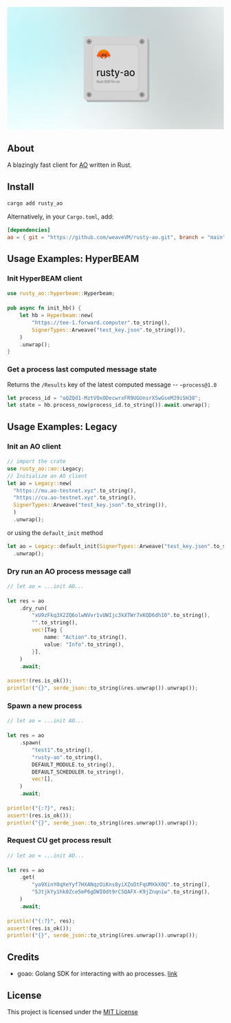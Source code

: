 <p align="center">
  <a href="https://wvm.dev">
    <img src="./assets/banner.png">
  </a>
</p>

## About
A blazingly fast client for [AO](https://ao.arweave.dev) written in Rust.

## Install

```bash
cargo add rusty_ao
```

Alternatively, in your `Cargo.toml`, add:

```Cargo.toml
[dependencies]
ao = { git = "https://github.com/weaveVM/rusty-ao.git", branch = "main" }
```

## Usage Examples: HyperBEAM 

### Init HyperBEAM client

```rust
use rusty_ao::hyperbeam::Hyperbeam;

pub async fn init_hb() {
    let hb = Hyperbeam::new(
        "https://tee-1.forward.computer".to_string(),
        SignerTypes::Arweave("test_key.json".to_string()),
    )
    .unwrap();
}
```

### Get a process last computed message state

Returns the `/Results` key of the latest computed message -- `~process@1.0`

```rust
let process_id = "oQZQd1-MztVOxODecwrxFR9UGUnsrX5wGseMJ9iSH38";
let state = hb.process_now(process_id.to_string()).await.unwrap();
```


## Usage Examples: Legacy 

### Init an AO client

```rust
// import the crate
use rusty_ao::ao::Legacy;
// Initialize an AO client 
let ao = Legacy::new(
  "https://mu.ao-testnet.xyz".to_string(),
  "https://cu.ao-testnet.xyz".to_string(),
  SignerTypes::Arweave("test_key.json".to_string()),
  )
  .unwrap();
```

or using the `default_init` method

```rust
let ao = Legacy::default_init(SignerTypes::Arweave("test_key.json".to_string()))
  .unwrap();
```
### Dry run an AO process message call

```rust
// let ao = ...init AO...

let res = ao
    .dry_run(
        "xU9zFkq3X2ZQ6olwNVvr1vUWIjc3kXTWr7xKQD6dh10".to_string(),
        "".to_string(),
        vec![Tag {
            name: "Action".to_string(),
            value: "Info".to_string(),
        }],
    )
    .await;

assert!(res.is_ok());
println!("{}", serde_json::to_string(&res.unwrap()).unwrap());
```

### Spawn a new process

```rust
// let ao = ...init AO...

let res = ao
    .spawn(
        "test1".to_string(),
        "rusty-ao".to_string(),
        DEFAULT_MODULE.to_string(),
        DEFAULT_SCHEDULER.to_string(),
        vec![],
    )
    .await;

println!("{:?}", res);
assert!(res.is_ok());
println!("{}", serde_json::to_string(&res.unwrap()).unwrap());
```
### Request CU get process result

```rust
// let ao = ...init AO...

let res = ao
    .get(
        "ya9XinY0qXeYyf7HXANqzOiKns8yiXZoDtFqUMXkX0Q".to_string(),
        "5JtjkYy1hk0Zce5mP6gDWIOdt9rCSQAFX-K9jZnqniw".to_string(),
    )
    .await;

println!("{:?}", res);
assert!(res.is_ok());
println!("{}", serde_json::to_string(&res.unwrap()).unwrap());
```

## Credits
- goao: Golang SDK for interacting with ao processes. [link](https://github.com/permadao/goao)

## License
This project is licensed under the [MIT License](./LICENSE)